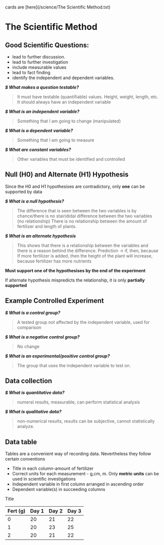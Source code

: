 cards are [here](/science/The Scientific Method.txt)
# The Scientific Method

## Good Scientific Questions:
- lead to further discussion.
- lead to further investigation
- include measurable values
- lead to fact finding
- identify the independent and dependent variables.

***$ What makes a question testable?***
> It must have testable (quantifiable) values. Height, weight, length, etc.
> It should always have an independent variable

***$ What is an independent variable?***
> Something that I am going to change (manipulated)

***$ What is a dependent variable?***
> Something that I am going to measure

***$ What are constant variables?***
> Other variables that must be identified and controlled

## Null (H0) and Alternate (H1) Hypothesis

Since the H0 and H1 hypothesises are contradictory, only **one** can be supported by data

***$ What is a null hypothesis?***
> The difference that is seen between the two variables is by chance/there is no stairididal difference between the two variables (no relationship)
> There is no relationship between the amount of fertilizer and length of plants.

***$ What is an alternate hypothesis***
> This shows that there is a relationship between the variables and there is a reason behind the difference.
> Prediction -> if, then, because
> If more fertilizer is added, then the height of the plant will increase, because fertilizer has more nutrients

**Must support one of the hypothesises by the end of the experiment**

If alternate hypothesis mispredicts the relationship, it is only **partially supported**

## Example Controlled Experiment

***$ What is a control group?***
> A tested group not affected by the independent variable, used for comparison

***$ What is a negative control group?***
> No change

***$ What is an experimental/positive control group?***
> The group that uses the independent variable to test on.

## Data collection

***$ What is quantitative data?***
> numeral results, measurable, can perform statistical analysis

***$ What is qualitative data?***
> non-numerical results, results can be subjective, cannot statistically analyze.

## Data table

Tables are a convenient way of recording data. Nevertheless they follow certain conventions
- Title in each column-amount of fertilizer
- Correct units for each measurement - g,cm, m. Only **metric units** can be used in scientific investigations
- Independent variable in first column arranged in ascending order
- Dependent variable(s) in succeeding columns

Title

| Fert (g) | Day 1 | Day 2 | Day 3 |
|----------|-------|-------|-------|
| 0        | 20    | 21    | 22    | -> negative control group
| 1        | 20    | 23    | 25    | -> positive control group
| 2        | 20    | 21    | 22    |
